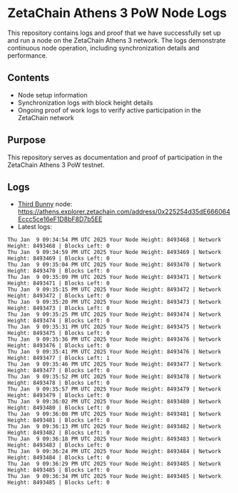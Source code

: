 # ZetaChain Athens 3 PoW Node Logs
This repository contains logs and proof that we have successfully set up and run a node on the ZetaChain Athens 3 network. The logs demonstrate continuous node operation, including synchronization details and performance.

## Contents
- Node setup information
- Synchronization logs with block height details
- Ongoing proof of work logs to verify active participation in the ZetaChain network

## Purpose
This repository serves as documentation and proof of participation in the ZetaChain Athens 3 PoW testnet.

## Logs

- [Third Bunny](https://thirdbunny.xyz/) node: https://athens.explorer.zetachain.com/address/0x225254d35dE666064Eccc5ce16eF1D8bF8D7b5EE
- Latest logs:
```
Thu Jan  9 09:34:54 PM UTC 2025 Your Node Height: 8493468 | Network Height: 8493468 | Blocks Left: 0
Thu Jan  9 09:34:59 PM UTC 2025 Your Node Height: 8493469 | Network Height: 8493469 | Blocks Left: 0
Thu Jan  9 09:35:04 PM UTC 2025 Your Node Height: 8493470 | Network Height: 8493470 | Blocks Left: 0
Thu Jan  9 09:35:09 PM UTC 2025 Your Node Height: 8493471 | Network Height: 8493471 | Blocks Left: 0
Thu Jan  9 09:35:15 PM UTC 2025 Your Node Height: 8493472 | Network Height: 8493472 | Blocks Left: 0
Thu Jan  9 09:35:20 PM UTC 2025 Your Node Height: 8493473 | Network Height: 8493473 | Blocks Left: 0
Thu Jan  9 09:35:25 PM UTC 2025 Your Node Height: 8493474 | Network Height: 8493474 | Blocks Left: 0
Thu Jan  9 09:35:31 PM UTC 2025 Your Node Height: 8493475 | Network Height: 8493475 | Blocks Left: 0
Thu Jan  9 09:35:36 PM UTC 2025 Your Node Height: 8493476 | Network Height: 8493476 | Blocks Left: 0
Thu Jan  9 09:35:41 PM UTC 2025 Your Node Height: 8493476 | Network Height: 8493477 | Blocks Left: 1
Thu Jan  9 09:35:46 PM UTC 2025 Your Node Height: 8493477 | Network Height: 8493477 | Blocks Left: 0
Thu Jan  9 09:35:52 PM UTC 2025 Your Node Height: 8493478 | Network Height: 8493478 | Blocks Left: 0
Thu Jan  9 09:35:57 PM UTC 2025 Your Node Height: 8493479 | Network Height: 8493479 | Blocks Left: 0
Thu Jan  9 09:36:02 PM UTC 2025 Your Node Height: 8493480 | Network Height: 8493480 | Blocks Left: 0
Thu Jan  9 09:36:08 PM UTC 2025 Your Node Height: 8493481 | Network Height: 8493481 | Blocks Left: 0
Thu Jan  9 09:36:13 PM UTC 2025 Your Node Height: 8493482 | Network Height: 8493482 | Blocks Left: 0
Thu Jan  9 09:36:18 PM UTC 2025 Your Node Height: 8493483 | Network Height: 8493483 | Blocks Left: 0
Thu Jan  9 09:36:24 PM UTC 2025 Your Node Height: 8493484 | Network Height: 8493484 | Blocks Left: 0
Thu Jan  9 09:36:29 PM UTC 2025 Your Node Height: 8493485 | Network Height: 8493485 | Blocks Left: 0
Thu Jan  9 09:36:34 PM UTC 2025 Your Node Height: 8493485 | Network Height: 8493485 | Blocks Left: 0
```
